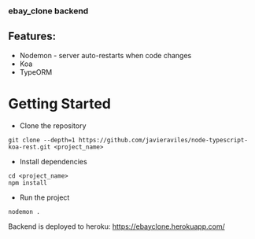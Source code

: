 ### ebay_clone backend

## Features:
 * Nodemon - server auto-restarts when code changes
 * Koa 
 * TypeORM 

# Getting Started
- Clone the repository
```
git clone --depth=1 https://github.com/javieraviles/node-typescript-koa-rest.git <project_name>
```
- Install dependencies
```
cd <project_name>
npm install
```
- Run the project
```
nodemon .
```

Backend is deployed to heroku: https://ebayclone.herokuapp.com/
